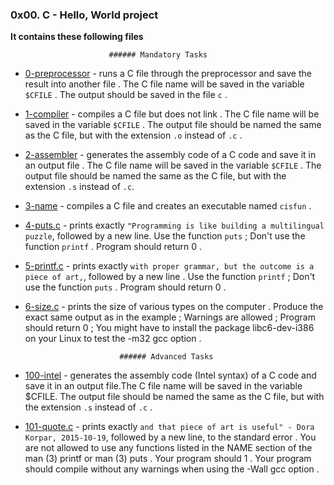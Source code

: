### 0x00. C - Hello, World project

__It contains these following files__

                          ###### Mandatory Tasks        
- [0-preprocessor](https://github.com/8srael/alx-low_level_programming/blob/main/0x00-hello_world/0-preprocessor) - runs a C file through the preprocessor and save the result into another file . The C file name will be saved in the variable `$CFILE` . The output should be saved in the file `c` .
- [1-compiler](https://github.com/8srael/alx-low_level_programming/blob/main/0x00-hello_world/1-compiler) - compiles a C file but does not link . The C file name will be saved in the variable `$CFILE` . The output file should be named the same as the C file, but with the extension `.o` instead of `.c` .
- [2-assembler](https://github.com/8srael/alx-low_level_programming/blob/main/0x00-hello_world/2-assembler) - generates the assembly code of a C code and save it in an output file . The C file name will be saved in the variable `$CFILE` . The output file should be named the same as the C file, but with the extension `.s` instead of `.c`.
- [3-name](https://github.com/8srael/alx-low_level_programming/blob/main/0x00-hello_world/3-name) - compiles a C file and creates an executable named `cisfun` .
- [4-puts.c](https://github.com/8srael/alx-low_level_programming/blob/main/0x00-hello_world/4-puts.c) - prints exactly `"Programming is like building a multilingual puzzle`, followed by a new line. Use the function `puts` ; Don't use the function `printf` . Program should return 0 .
- [5-printf.c](https://github.com/8srael/alx-low_level_programming/blob/main/0x00-hello_world/5-printf.c) - prints exactly `with proper grammar, but the outcome is a piece of art,`, followed by a new line .  Use the function `printf` ; Don't use the function `puts` . Program should return 0 .
- [6-size.c](https://github.com/8srael/alx-low_level_programming/blob/main/0x00-hello_world/6-size.c) - prints the size of various types on the computer . Produce the exact same output as in the example ; Warnings are allowed ; Program should return 0 ; You might have to install the package libc6-dev-i386 on your Linux to test the -m32 gcc option .

                           ###### Advanced Tasks
- [100-intel](https://github.com/8srael/alx-low_level_programming/blob/main/0x00-hello_world/100-intel) - generates the assembly code (Intel syntax) of a C code and save it in an output file.The C file name will be saved in the variable $CFILE. The output file should be named the same as the C file, but with the extension `.s` instead of `.c` .
- [101-quote.c](https://github.com/8srael/alx-low_level_programming/blob/main/0x00-hello_world/101-quote.c) - prints exactly `and that piece of art is useful" - Dora Korpar, 2015-10-19`, followed by a new line, to the standard error . You are not allowed to use any functions listed in the NAME section of the man (3) printf or man (3) puts . Your program should 1 . Your program should compile without any warnings when using the -Wall gcc option .

